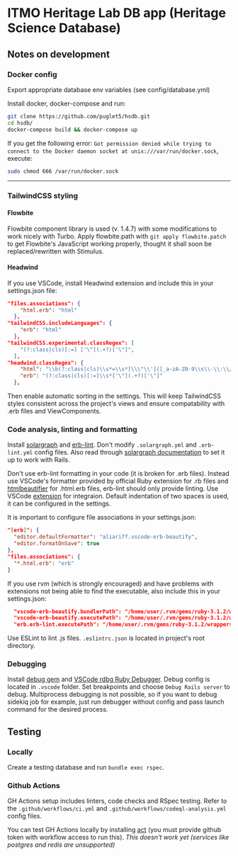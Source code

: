 # ITMO Heritage Lab DB app (Heritage Science Database)

## Notes on development

### Docker config

Export appropriate database env variables (see config/database.yml)

Install docker, docker-compose and run:

```bash
git clone https://github.com/puglet5/hsdb.git
cd hsdb/
docker-compose build && docker-compose up
```

If you get the following error: `Got permission denied while trying to connect to the Docker daemon socket at unix:///var/run/docker.sock`, execute:
```bash
sudo chmod 666 /var/run/docker.sock
```

---

### TailwindCSS styling

#### Flowbite
Flowbite component library is used (v. 1.4.7) with some modifications to work nicely with Turbo. Apply flowbite.path with `git apply flowbite.patch` to get Flowbite's JavaScript working properly, thought it shall soon be replaced/rewritten with Stimulus.


#### Headwind
If you use VSCode, install Headwind extension and include this in your settings.json file:

```json
"files.associations": {
    "html.erb": "html"
  },
"tailwindCSS.includeLanguages": {
    "erb": "html"
  },
"tailwindCSS.experimental.classRegex": [
    "(?:class|cls)[:=] ['\"](.+?)['\"]",
  ],
"headwind.classRegex": {
    "html": "\\b(?:class|cls)\\s*=\\s*[\\\"\\']([_a-zA-Z0-9\\s\\-\\:\\/]+)[\\\"\\']",
    "erb": "(?:class|cls)[:=]\\s*['\"](.+?)['\"]"
  },
```

Then enable automatic sorting in the settings. This will keep TailwindCSS styles consistent across the project's views and ensure compatability with .erb files and ViewComponents.

### Code analysis, linting and formatting

Install [solargraph](https://github.com/castwide/solargraph) and [erb-lint](https://github.com/Shopify/erb-lint). Don't modify `.solargraph.yml` and `.erb-lint.yml` config files. Also read through [solargraph documentation](https://solargraph.org/) to set it up to work with Rails.

Don't use erb-lint formatting in your code (it is broken for .erb files). Instead use VSCode's formatter provided by official Ruby extension for .rb files and [htmlbeautifier](https://github.com/threedaymonk/htmlbeautifier) for .html.erb files, erb-lint should only provide linting. Use VSCode [extension](https://github.com/aliariff/vscode-erb-beautify) for integraion. Default indentation of two spaces is used, it can be configured in the settings.

It is important to configure file associations in your settings.json:
```json
"[erb]": {
  "editor.defaultFormatter": "aliariff.vscode-erb-beautify",
  "editor.formatOnSave": true
},
"files.associations": {
  "*.html.erb": "erb"
}
```

If you use rvm (which is strongly encouraged) and have problems with extensions not being able to find the executable, also include this in your settings.json:

```json
  "vscode-erb-beautify.bundlerPath": "/home/user/.rvm/gems/ruby-3.1.2/wrappers/bundler",
  "vscode-erb-beautify.executePath": "/home/user/.rvm/gems/ruby-3.1.2/wrappers/htmlbeautifier",
  "erb.erb-lint.executePath": "/home/user/.rvm/gems/ruby-3.1.2/wrappers/",

```

Use ESLint to lint .js files. `.eslintrc.json` is located in project's root directory.

### Debugging

Install [debug gem](https://github.com/ruby/debug) and [VSCode rdbg Ruby Debugger](https://github.com/ruby/vscode-rdbg). Debug config is located in ```.vscode``` folder. Set breakpoints and choose ```Debug Rails server``` to debug. Multiprocess debugging is not possible, so if you want to debug sidekiq job for example, just run debugger without config and pass launch command for the desired process.

## Testing

### Locally

Create a testing database and run `bundle exec rspec`.

### Github Actions

GH Actions setup includes linters, code checks and RSpec testing. Refer to the `.github/workflows/ci.yml` and `.github/workflows/codeql-analysis.yml` config files.

You can test GH Actions locally by installing [act](https://github.com/nektos/act) (you must provide github token with workflow access to run this). *This doesn't work yet (services like postgres and redis are unsupported)*
